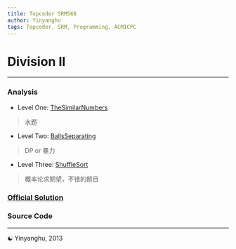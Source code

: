 ```yaml
---
title: Topcoder SRM568
author: Yinyanghu
tags: Topcoder, SRM, Programming, ACMICPC
---
```


# Division II

-----

### Analysis

* Level One: [TheSimilarNumbers](http://community.topcoder.com/stat?c=problem_statement&pm=10553&rd=15488)

> 水题

* Level Two: [BallsSeparating](http://community.topcoder.com/stat?c=problem_statement&pm=12398&rd=15488)

> DP or 暴力

* Level Three: [ShuffleSort](http://community.topcoder.com/stat?c=problem_statement&pm=11156&rd=15488)

> 概率论求期望，不错的题目

### [Official Solution](http://apps.topcoder.com/wiki/display/tc/SRM+568)

### Source Code

<script src="https://gist.github.com/yinyanghu/4761484.js"></script>

-----

☯ Yinyanghu, 2013
